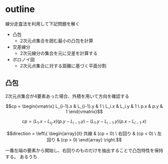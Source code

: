 # outline

線分走査法を利用して下記問題を解く

+ 凸包
  + 2次元点集合を囲む最小の凸包を計算
+ 交差線分
  + 2次元線分の集合を元に交差を計算する
+ ボロノイ図
  + 2次元点集合に対する距離に基づく平面分割

## 凸包

2次元点集合が4要素あった場合、外積を用いて方向を確認する

```math
cp = \begin{vmatrix}
L_{i-1}.x & L_{i-1}.y & 1 \
L_i.x & L_i.y & 1 \
p.x & p.y & 1
\end{vmatrix}
```

```math
cp = (L_1.x - L_{i_1}.x)(p.y - L_{i-1}.y) - (L_1.y - L_{i-1}.y)(p.x - L_{i-1}.x)
```

```math
direction = \left\{
\begin{array}{ll}
共線 & (cp = 0) \
右回り & (cp < 0) \
左回り & (cp > 0)
\end{array}
\right.
```

一番左端の要素から開始し、右回りのものだけを抽出することで凸包特性を保持する。
あるうち
